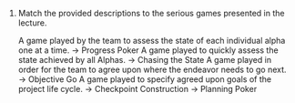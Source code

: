 1. Match the provided descriptions to the serious games presented in the lecture.

   A game played by the team to assess the state of each individual alpha one at a time. -> Progress Poker
   A game played to quickly assess the state achieved by all Alphas. -> Chasing the State
   A game played in order for the team to agree upon where the endeavor needs to go next. -> Objective Go
   A game played to specify agreed upon goals of the project life cycle. -> Checkpoint Construction
   -> Planning Poker
